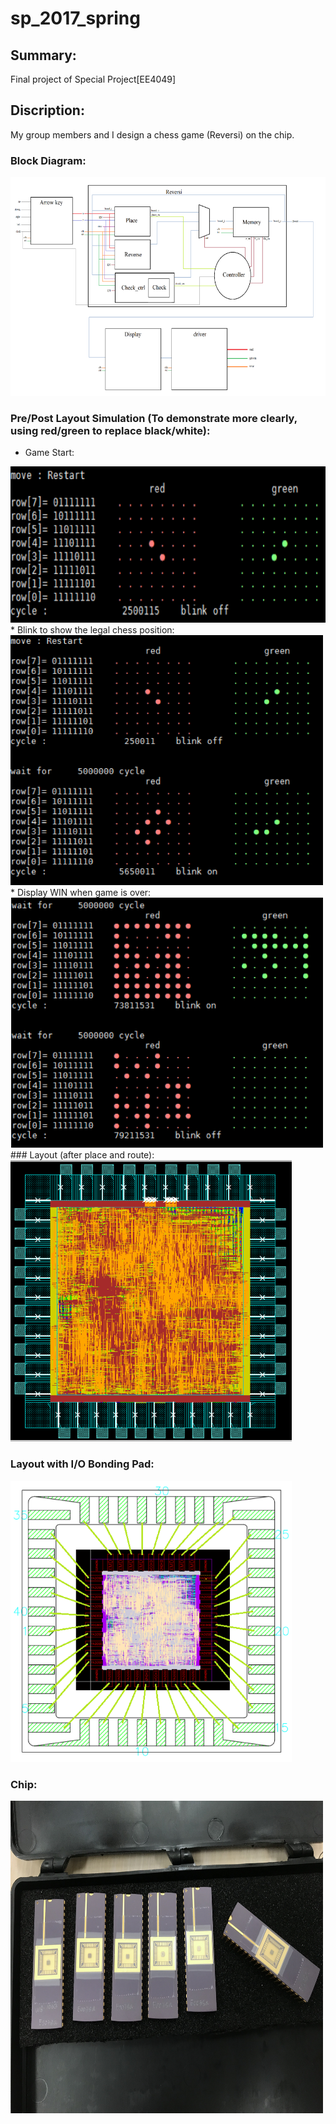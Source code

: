 # sp_2017_spring
## Summary:
Final project of Special Project[EE4049]
## Discription:
My group members and I design a chess game (Reversi) on the chip.
### Block Diagram:  
<img src=https://github.com/02stevenyang850527/sp_2017_spring/blob/master/project_result/block_diagram.png alt="bolck_diagram" width=700 height=350>  

### Pre/Post Layout Simulation (To demonstrate more clearly, using red/green to replace black/white):  
* Game Start:  
<img src=https://github.com/02stevenyang850527/sp_2017_spring/blob/master/project_result/simulation_1.png alt="s1" width=600 height=250>  
* Blink to show the legal chess position:  
<img src=https://github.com/02stevenyang850527/sp_2017_spring/blob/master/project_result/simulation_2.png alt="s2" width=500 height=400>  
* Display WIN when game is over:  
<img src=https://github.com/02stevenyang850527/sp_2017_spring/blob/master/project_result/simulation_3.png alt="s3" width=500 height=400>
### Layout (after place and route):  
<img src=https://github.com/02stevenyang850527/sp_2017_spring/blob/master/project_result/layout.png alt="layout" width=450 height=450>  

### Layout with I/O Bonding Pad:  
<img src=https://github.com/02stevenyang850527/sp_2017_spring/blob/master/project_result/layout_with_IO.png alt="layout with IO" width=450 height=450>  

### Chip:  
<img src=https://github.com/02stevenyang850527/sp_2017_spring/blob/master/project_result/chip.jpg alt="chip" width=500 height=500>
